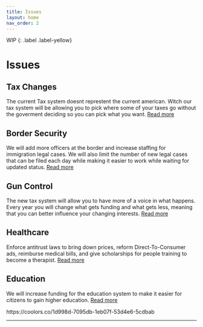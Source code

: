 ```yaml
---
title: Issues
layout: home
nav_order: 2
---
```

WIP
{: .label .label-yellow}
<html>
<h1>Issues</h1>
  <h2>Tax Changes</h2>
    <p>The current Tax system doesnt represtent the current american. Witch our tax system will be allowing you to pick where some of your taxes go without the goverment deciding so you can pick what you want. <a href="https://mills888dev.github.io/WEBSITE/Issues/Taxes.html">Read more</a> </p>
    <h2>Border Security</h2>
    <p>We will add more officers at the border and increase staffing for immigration legal cases. We will also limit the number of new legal cases that can be filed each day while making it easier to work while waiting for updated status. <a href="https://mills888dev.github.io/WEBSITE/Issues/Border%20control.html">Read more</a></p>
       <h2>Gun Control</h2>
    <p>The new tax system will allow you to have more of a voice in what happens. Every year you will change what gets funding and what gets less, meaning that you can better influence your changing interests. <a href="https://mills888dev.github.io/WEBSITE/Issues/Gun%20control.html">Read more</a> </p>
    <h2>Healthcare</h2>
    <p>Enforce antitrust laws to bring down prices, reform Direct-To-Consumer ads, reimburse medical bills, and give scholarships for people training to become a therapist. <a href="https://mills888dev.github.io/WEBSITE/Issues/Healthcare.html">Read more</a> </p>
    <h2>Education</h2>
    <p>We will increase funding for the education system to make it easier for citizens to gain higher education.
 <a href="https://mills888dev.github.io/WEBSITE/Issues/Healthcare.html">Read more</a> </p>
  
</html>
https://coolors.co/1d998d-7095db-1eb07f-53d4e6-5cdbab



----

